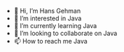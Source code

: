 - 👋 Hi, I’m Hans Gehman
- 👀 I’m interested in Java
- 🌱 I’m currently learning Java
- 💞️ I’m looking to collaborate on Java
- 📫 How to reach me Java

<!---
HansGehman/HansGehman is a ✨ special ✨ repository because its `README.md` (this file) appears on your GitHub profile.
You can click the Preview link to take a look at your changes.
--->
